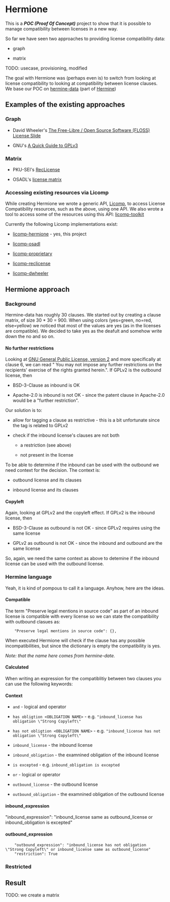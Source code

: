 # Hermione

This is a ***POC (Proof Of Concept)*** project to show that it is possible
to manage compatibility between licenses in a new way.

So far we have seen two approaches to providing license compatibility data:

* graph

* matrix

TODO: usecase, provisioning, modified

The goal with Hermione was (perhaps even is) to switch from looking at
license compatibility to looking at compatibility between license
clauses. We base our POC on
[hermine-data](https://gitlab.com/hermine-project/hermine-data) (part
of [Hermine](https://hermine-foss.org/))

## Examples of the existing approaches

### Graph

* David Wheeler's [The Free-Libre / Open Source Software (FLOSS) License Slide](https://dwheeler.com/essays/floss-license-slide.html)

* GNU's [A Quick Guide to GPLv3](https://www.gnu.org/licenses/quick-guide-gplv3.html)

### Matrix

* PKU-SEI's [RecLicense](https://github.com/osslab-pku/RecLicense)

* OSADL's [license matrix](https://www.osadl.org/fileadmin/checklists/matrix.json)

### Accessing existing resources via Licomp

While creating Hermione we wrote a generic API,
[Licomp](https://github.com/hesa/licomp), to access License
Compatibility resources, such as the above, using one API. We also
wrote a tool to access some of the resources using this API:
[licomp-toolkit](https://github.com/hesa/licomp-toolkit)

Currently the following Licomp implementations exist:

* [licomp-hermione](https://github.com/hesa/licomp-hermione) - yes, this project

* [licomp-osadl](https://github.com/hesa/licomp-osadl)

* [licomp-proprietary](https://github.com/hesa/licomp-proprietary)

* [licomp-reclicense](https://github.com/hesa/licomp-reclicense)

* [licomp-dwheeler](https://github.com/hesa/licomp-dwheeler)

## Hermione approach

### Background

Hermine-data has roughly 30 clauses. We started out by creating a
clause matrix, of size 30 * 30 = 900. When using colors (yes=green,
no=red, else=yellow) we noticed that most of the values are yes (as in
the licenses are compatible). We decided to take yes as the deafult
and somehow write down the no and so on.

#### No further restrictions

Looking at [GNU General Public License, version 2](https://www.gnu.org/licenses/old-licenses/gpl-2.0.en.html) and more specifically at clause 6, we can read " You may not impose any further restrictions on the recipients' exercise of the rights granted herein.". If GPLv2 is the outbound license, then

* BSD-3-Clause as inbound is OK

* Apache-2.0 is inbound is not OK - since the patent clause in Apache-2.0 would be a "further restriction".

Our solution is to:

* allow for tagging a clause as restrictive - this is a bit unfortunate since the tag is related to GPLv2

* check if the inbound license's clauses are not both

    * a restriction (see above)

    * not present in the license

To be able to determine if the inbound can be used with the outbound we need context for the decision. The context is:

* outbound license and its clauses

* inbound license and its clauses

#### Copyleft

Again, looking at GPLv2 and the copyleft effect. If GPLv2 is the inbound license, then 

* BSD-3-Clause as outbound is not OK - since GPLv2 requires using the same license

* GPLv2 as outbound is not OK - since the inbound and outbound are the same license

So, again, we need the same context as above to detemine if the inbound license can be used with the outbound license.

### Hermine language

Yeah, it is kind of pompous to call it a language. Anyhow, here are the ideas.

#### Compatible

The term "Preserve legal mentions in source code" as part of an inbound license is compatible with every license so we can state the compatibility with outbound clasues as:

```
    "Preserve legal mentions in source code": {},
```

When executed Hermione will check if the clause has any possible incompatibilities, but since the dictionary is empty the compatibility is yes.

*Note: that the name here comes from hermine-date.*

#### Calculated

When writing an expression for the compatiblitiy between two clauses you can use the following keywords:

#### Context

* `and` - logical and operator

* `has obligtion <OBLIGATION NAME>` - e.g. `"inbound_license has obligation \"Strong Copyleft\" `

* `has not obligtion <OBLIGATION NAME>` - e.g. `"inbound_license has not obligation \"Strong Copyleft\" `

* `inbound_license` - the inbound license

* `inbound_obligation` - the examnined obligation of the inbound license

* `is excepted` - e.g. `inbound_obligation is excepted`

* `or`  - logical or operator

* `outbound_license` - the outbound license

* `outbound_obligation` - the examnined obligation of the outbound license

#### inbound_expression

"inbound_expression": "inbound_license same as outbound_license or inbound_obligation is excepted"

#### outbound_expression

        "outbound_expression": "inbound_license has not obligation \"Strong Copyleft\" or inbound_license same as outbound_license"
        "restriction": True

### Restricted

## Result



TODO: we create a matrix
